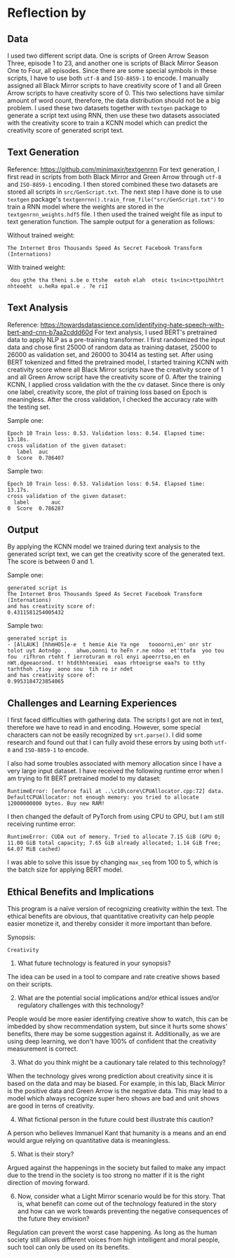 # Reflection by 

## Data

I used two different script data. One is scripts of Green Arrow Season Three, episode 1 to 23, and another one is scripts of Black Mirror Season One to Four, all episodes. Since there are some special symbols in these scripts, I have to use both `utf-8` and `ISO-8859-1` to encode. I manually assigned all Black Mirror scripts to have creativity score of 1 and all Green Arrow scripts to have creativity score of 0. This two selections have similar amount of word count, therefore, the data distribution should not be a big problem. I used these two datasets together with `textgen` package to generate a script text using RNN, then use these two datasets associated with the creativity score to train a KCNN model which can predict the creativity score of generated script text.

## Text Generation

Reference: https://github.com/minimaxir/textgenrnn
For text generation, I first read in scripts from both Black Mirror and Green Arrow through `utf-8` and `ISO-8859-1` encoding. I then stored combined these two datasets are stored all scripts in `src/GenScript.txt`. The next step I have done is to use `textgen` package's `textgenrnn().train_from_file("src/GenScript.txt")` to train a RNN model where the weights are stored in the `textgenrnn_weights.hdf5` file. I then used the trained weight file as input to text generation function. The sample output for a generation as follows:

Without trained weight:

```
The Internet Bros Thousands Speed As Secret Facebook Transform (Internations)
```

With trained weight:

```
 dou gthe tha theni s.be o ttshe  eatoh elah  oteic ts<inc>ttpoihhtrt  nhteoeht  u.heRa epal.e . ?e riI
```

## Text Analysis

Reference: https://towardsdatascience.com/identifying-hate-speech-with-bert-and-cnn-b7aa2cddd60d
For text analysis, I used BERT's pretrained data to apply NLP as a pre-training transformer. I first randomized the input data and chose first 25000 of random data as training dataset, 25000 to 26000 as validation set, and 26000 to 30414 as testing set. After using BERT tokenized and fitted the pretrained model, I started training KCNN with creativity score where all Black Mirror scripts have the creativity score of 1 and all Green Arrow script have the creativity score of 0. After the training KCNN, I applied cross validation with the the cv dataset. Since there is only one label, creativity score, the plot of training loss based on Epoch is meaningless. After the cross validation, I checked the accuracy rate with the testing set.

Sample one:

```
Epoch 10 Train loss: 0.53. Validation loss: 0.54. Elapsed time: 13.18s.
cross validation of the given dataset:
   label  auc
0  Score  0.786407
```

Sample two:

```
Epoch 10 Train loss: 0.53. Validation loss: 0.54. Elapsed time: 13.17s.
cross validation of the given dataset:
  label       auc
0  Score  0.786287  
```

## Output

By applying the KCNN model we trained during text analysis to the generated script text, we can get the creativity score of the generated text. The score is between 0 and 1.

Sample one:

```
generated script is
The Internet Bros Thousands Speed As Secret Facebook Transform (Internations)
and has creativity score of:
0.4311581254005432
```

Sample two:

```
generated script is
- [AlLAUK] [hhmHOS]e-e  t hemie Aie Ya nge   toooorni,en' onr str tolot uyt Aotndgo .   ahwo,oonni to heFn r.ne ndoo  et'ttofa  yoo tou fou  rifhron rteht f ierroturan m rol enyi apeerrtso,en en nWt.dgeeaorond. t! htdthhteeaiei  eaas rhtoeigrse eaa?s to tthy tarhthoh ,tioy  aono sou  tih ro ir ndet
and has creativity score of:
0.9953184723854065   
```

## Challenges and Learning Experiences

I first faced difficulties with gathering data. The scripts I got are not in text, therefore we have to read in and encoding. However, some special characters can not be easily recognized by `srt.parse()`. I did some research and found out that I can fully avoid these errors by using both `utf-8` and `ISO-8859-1` to encode.

I also had some troubles associated with memory allocation since I have a very large input dataset. I have received the following runtime error when I am trying to fit BERT pretrained model to my dataset:

```
RuntimeError: [enforce fail at ..\c10\core\CPUAllocator.cpp:72] data. DefaultCPUAllocator: not enough memory: you tried to allocate 12000000000 bytes. Buy new RAM!
```

I then changed the default of PyTorch from using CPU to GPU, but I am still receiving runtime error:

```
RuntimeError: CUDA out of memory. Tried to allocate 7.15 GiB (GPU 0; 11.00 GiB total capacity; 7.65 GiB already allocated; 1.14 GiB free; 64.07 MiB cached)
```

I was able to solve this issue by changing `max_seq` from 100 to 5, which is the batch size for applying BERT model.

## Ethical Benefits and Implications

This program is a naïve version of recognizing creativity within the text. The ethical benefits are obvious, that quantitative creativity can help people easier monetize it, and thereby consider it more important than before.

Synopsis:

```
Creativity
```

1. What future technology is featured in your synopsis?

The idea can be used in a tool to compare and rate creative shows based on their scripts.

2. What are the potential social implications and/or ethical issues and/or regulatory challenges with this technology?

People would be more easier identifying creative show to watch, this can be imbedded by show recommendation system, but since it hurts some shows' benefits, there may be some suggestion against it. Additionally, as we are using deep learning, we don't have 100% of confident that the creativity measurement is correct.

3. What do you think might be a cautionary tale related to this technology?

When the technology gives wrong prediction about creativity since it is based on the data and may be biased. For example, in this lab, Black Mirror is the positive data and Green Arrow is the negative data. This may lead to a model which always recognize super hero shows are bad and unit shows are good in terns of creativity.

4. What fictional person in the future could best illustrate this caution?

A person who believes Immanuel Kant that humanity is a means and an end would argue relying on quantitative data is meaningless.

5. What is their story?

Argued against the happenings in the society but failed to make any impact due to the trend in the society is too strong no matter if it is the right direction of moving forward.

6. Now, consider what a Light Mirror scenario would be for this story. That is, what benefit can come out of the  technology featured in the story and how can we work towards preventing the negative consequences of the future they envision?

Regulation can prevent the worst case happening. As long as the human society still allows different voices from high intelligent and moral people, such tool can only be used on its benefits.
